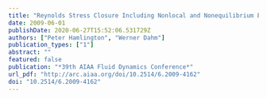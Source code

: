 ```yaml
---
title: "Reynolds Stress Closure Including Nonlocal and Nonequilibrium Effects in Turbulent Flows"
date: 2009-06-01
publishDate: 2020-06-27T15:52:06.531729Z
authors: ["Peter Hamlington", "Werner Dahm"]
publication_types: ["1"]
abstract: ""
featured: false
publication: "*39th AIAA Fluid Dynamics Conference*"
url_pdf: "http://arc.aiaa.org/doi/10.2514/6.2009-4162"
doi: "10.2514/6.2009-4162"
---
```


